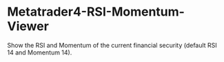 # Metatrader4-RSI-Momentum-Viewer
Show the RSI and Momentum of the current financial security (default RSI 14 and Momentum 14).

